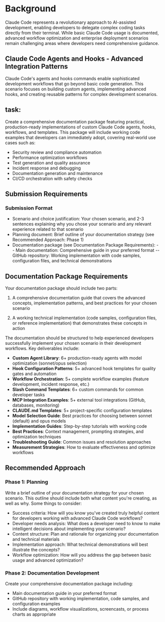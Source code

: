 # Background

Claude Code represents a revolutionary approach to AI-assisted development, enabling
developers to delegate complex coding tasks directly from their terminal. While basic Claude
Code usage is documented, advanced workflow optimization and enterprise deployment
scenarios remain challenging areas where developers need comprehensive guidance.

## Claude Code Agents and Hooks - Advanced Integration Patterns
Claude Code's agents and hooks commands enable sophisticated development workflows that
go beyond basic code generation. This scenario focuses on building custom agents,
implementing advanced hooks, and creating reusable patterns for complex development
scenarios.

## task:
Create a comprehensive documentation package featuring practical, production-ready implementations
of custom Claude Code agents, hooks, workflows, and templates. This package will include working
code examples that developers can immediately adopt, covering real-world use cases such as:
- Security review and compliance automation
- Performance optimization workflows
- Test generation and quality assurance
- Incident response and debugging
- Documentation generation and maintenance
- CI/CD orchestration with safety checks

## Submission Requirements

### Submission Format

- Scenario and choice justification: Your chosen scenario, and 2-3 sentences explaining
why you chose your scenario and any relevant experience related to that scenario
- Planning document: Brief outline of your documentation strategy (see
Recommended Approach: Phase 1)
- Documentation package (see Documentation Package Requirements):
-- Main documentation: Comprehensive guide in your preferred format
-- GitHub repository: Working implementation with code samples,
configuration files, and technical demonstrations

## Documentation Package Requirements
Your documentation package should include two parts:
1. A comprehensive documentation guide that covers the advanced concepts,
implementation patterns, and best practices for your chosen scenario

2. A working technical implementation (code samples, configuration files, or reference
implementation) that demonstrates these concepts in action

The documentation should be structured to help experienced developers successfully
implement your chosen scenario in their development workflows. Key deliverables include:
- **Custom Agent Library**: 6+ production-ready agents with model optimization (sonnet/opus selection)
- **Hook Configuration Patterns**: 5+ advanced hook templates for quality gates and automation
- **Workflow Orchestration**: 5+ complete workflow examples (feature development, incident response, etc.)
- **Slash Command Templates**: 6+ custom commands for common developer tasks
- **MCP Integration Examples**: 5+ external tool integrations (GitHub, databases, monitoring)
- **CLAUDE.md Templates**: 5+ project-specific configuration templates
- **Model Selection Guide**: Best practices for choosing between sonnet (default) and opus models
- **Implementation Guides**: Step-by-step tutorials with working code
- **Best Practices**: Context management, prompting strategies, and optimization techniques
- **Troubleshooting Guide**: Common issues and resolution approaches
- **Measurement Strategies**: How to evaluate effectiveness and optimize workflows

## Recommended Approach

### Phase 1: Planning
Write a brief outline of your documentation strategy for your chosen scenario. This outline
should include both what content you're creating, as well as why. Some things to consider:
- Success criteria: How will you know you've created truly helpful content for
developers working with advanced Claude Code workflows?
- Developer needs analysis: What does a developer need to know to make intelligent
decisions about implementing your scenario?
- Content structure: Plan and rationale for organizing your documentation and
technical materials
- Implementation approach: What technical demonstrations will best illustrate the
concepts?
- Workflow optimization: How will you address the gap between basic usage and
advanced optimization?

### Phase 2: Documentation Development
Create your comprehensive documentation package including:
- Main documentation guide in your preferred format
- GitHub repository with working implementation, code samples, and configuration
examples
- Include diagrams, workflow visualizations, screencasts, or process charts as appropriate